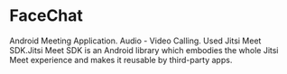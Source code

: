 #  FaceChat
Android Meeting Application. Audio - Video  Calling. Used Jitsi Meet SDK.Jitsi Meet SDK is an Android library which embodies the whole Jitsi Meet experience and makes it reusable by third-party apps.
